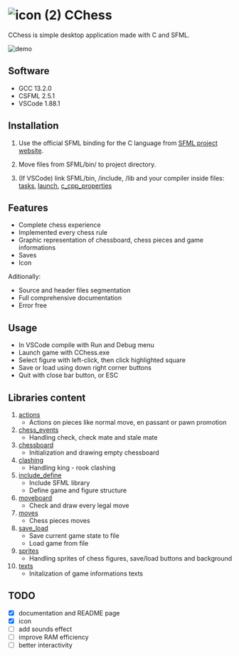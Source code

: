 # ![icon (2)](https://github.com/CichyJohnny/CChess/assets/137332118/313f5ecc-c0e3-40de-9322-37af6506ea3f) CChess


CChess is simple desktop application made with C and SFML.

![demo](https://github.com/CichyJohnny/CChess/assets/137332118/537f2816-8ef7-4c4e-a1d2-2a94e3bc4c95)

## Software

- GCC 13.2.0
- CSFML 2.5.1
- VSCode 1.88.1

## Installation

1. Use the official SFML binding for the C language from [SFML project website](https://www.sfml-dev.org/download/csfml/).

2. Move files from SFML/bin/ to project directory.

3. (If VSCode) link SFML/bin, /include, /lib and your compiler inside files: [tasks](.vscode/tasks.json), [launch](.vscode/launch.json), [c_cpp_properties](.vscode/c_cpp_properties.json)

## Features

- Complete chess experience
- Implemented every chess rule
- Graphic representation of chessboard, chess pieces and game informations
- Saves
- Icon

Aditionally:
- Source and header files segmentation
- Full comprehensive documentation
- Error free

## Usage

- In VSCode compile with Run and Debug menu
- Launch game with CChess.exe
- Select figure with left-click, then click highlighted square
- Save or load using down right corner buttons
- Quit with close bar button, or ESC

## Libraries content

1. [actions](lib/actions.h)
   - Actions on pieces like normal move, en passant or pawn promotion
2. [chess_events](lib/chess_events.h)
   - Handling check, check mate and stale mate
3. [chessboard](lib/chessboard.h)
   - Initialization and drawing empty chessboard
4. [clashing](lib/clashing.h)
   - Handling king - rook clashing
5. [include_define](lib/include_define.h)
   - Include SFML library
   - Define game and figure structure
6. [moveboard](lib/moveboard.h)
   - Check and draw every legal move
7. [moves](lib/moves.h)
   - Chess pieces moves
8. [save_load](lib/save_load.h)
   - Save current game state to file
   - Load game from file
9. [sprites](lib/sprites.h)
   - Handling sprites of chess figures, save/load buttons and background
10. [texts](lib/texts.h)
    - Initalization of game informations texts

## TODO

- [x] documentation and README page
- [x] icon
- [ ] add sounds effect
- [ ] improve RAM efficiency
- [ ] better interactivity
